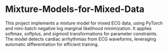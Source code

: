 # Mixture-Models-for-Mixed-Data
This project implements a mixture model for mixed ECG data, using PyTorch and mini-batch negative log marginal likelihood minimization. It applies softmax, softplus, and sigmoid transformations for parameter constraints. The model detects cardiac arrhythmias from ECG waveforms, leveraging automatic differentiation for efficient training.
